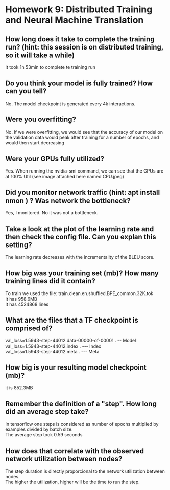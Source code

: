 # Homework 9: Distributed Training and Neural Machine Translation

## How long does it take to complete the training run? (hint: this session is on distributed training, so it will take a while)
  It took 1h 53min to complete te training run
## Do you think your model is fully trained? How can you tell?
  No. The model checkpoint is generated every 4k interactions.
## Were you overfitting?
  No. If we were overfitting, we would see that the accuracy of our model on the validation data would peak after training for a number of epochs, and would then start decreasing
## Were your GPUs fully utilized?
  Yes. When running the nvidia-smi command, we can see that the GPUs are at 100% Util (see image attached here named CPU.jpeg)
## Did you monitor network traffic (hint: apt install nmon ) ? Was network the bottleneck?
  Yes, I monitored. No it was not a bottleneck.
## Take a look at the plot of the learning rate and then check the config file. Can you explan this setting?
  The learning rate decreases with the incrementality of the BLEU score.
## How big was your training set (mb)? How many training lines did it contain?
  To train we used the file: train.clean.en.shuffled.BPE_common.32K.tok<br>
  It has 958.6MB <br>
  It has 4524868 lines
## What are the files that a TF checkpoint is comprised of?
  val_loss=1.5943-step-44012.data-00000-of-00001 .  --  Model<br>
  val_loss=1.5943-step-44012.index .  --- Index<br>
  val_loss=1.5943-step-44012.meta .  --- Meta<br>
## How big is your resulting model checkpoint (mb)?
  it is 852.3MB
## Remember the definition of a "step". How long did an average step take?
  In tensorflow one steps is considered as number of epochs multiplied by examples divided by batch size.<br>
  The average step took 0.59 seconds
## How does that correlate with the observed network utilization between nodes?
  The step duration is directly proporcional to the network utilization between nodes. <br>
  The higher the utilization, higher will be the time to run the step.

